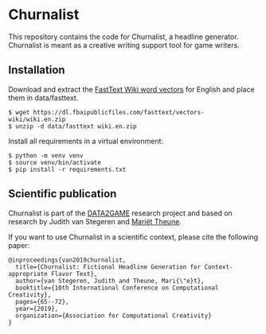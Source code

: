 # Churnalist
This repository contains the code for Churnalist, a headline generator. Churnalist is meant as a creative writing support tool for game writers. 

## Installation
Download and extract the [FastText Wiki word vectors](https://fasttext.cc/docs/en/pretrained-vectors.html) for English and place them in data/fasttext.
```
$ wget https://dl.fbaipublicfiles.com/fasttext/vectors-wiki/wiki.en.zip
$ unzip -d data/fasttext wiki.en.zip
```
Install all requirements in a virtual environment:
```
$ python -m venv venv
$ source venv/bin/activate
$ pip install -r requirements.txt
```
## Scientific publication
Churnalist is part of the [DATA2GAME](https://www.data2game.nl) research project and based on research by Judith van Stegeren and [Mariët Theune](https://wwwhome.ewi.utwente.nl/~theune/). 

If you want to use Churnalist in a scientific context, please cite the following paper:

```
@inproceedings{van2019churnalist,
  title={Churnalist: Fictional Headline Generation for Context-appropriate Flavor Text},
  author={van Stegeren, Judith and Theune, Mari{\"e}t},
  booktitle={10th International Conference on Computational Creativity},
  pages={65--72},
  year={2019},
  organization={Association for Computational Creativity}
}
```
